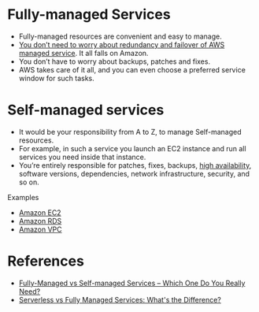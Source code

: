 # Fully-managed Services
- Fully-managed resources are convenient and easy to manage.
- [You don’t need to worry about redundancy and failover of AWS managed service](../0_SystemGlossaries/Reliability/FaultTolerance.md). It all falls on Amazon.
- You don’t have to worry about backups, patches and fixes.
- AWS takes care of it all, and you can even choose a preferred service window for such tasks.

# Self-managed services
- It would be your responsibility from A to Z, to manage Self-managed resources.
- For example, in such a service you launch an EC2 instance and run all services you need inside that instance.
- You’re entirely responsible for patches, fixes, backups, [high availability](../0_SystemGlossaries/Reliability/HighAvailability.md), software versions, dependencies, network infrastructure, security, and so on.

Examples
- [Amazon EC2](3_ComputeServices/AmazonEC2/Readme.md)
- [Amazon RDS](6_DatabaseServices/AmazonRDS/Readme.md)
- [Amazon VPC](1_NetworkingAndContentDelivery/3_NetworkFoundationsVPC/Readme.md)

# References
- [Fully-Managed vs Self-managed Services – Which One Do You Really Need?](https://bluesoft.com/blog/fully-managed-vs-self-managed-services-which-one-do-you-really-need/)
- [Serverless vs Fully Managed Services: What's the Difference?](https://www.freecodecamp.org/news/serverless-fully-managed-service-difference/)
